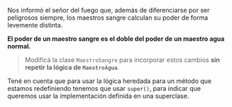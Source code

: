 Nos informó el señor del fuego que, además de diferenciarse por ser peligrosos siempre, los maestros sangre calculan su poder de forma levemente distinta.

**El poder de un maestro sangre es el doble del poder de un maestro agua normal.**

> Modificá la clase `MaestroSangre` para incorporar estos cambios **sin repetir la lógica de `MaestroAgua`**.

Tené en cuenta que para usar la lógica heredada para un método que estamos redefiniendo tenemos que usar `super()`, para indicar que queremos usar la implementación definida en una superclase.